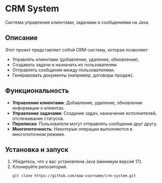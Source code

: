 # CRM System

Система управления клиентами, задачами и сообщениями на Java.

## Описание

Этот проект представляет собой CRM-систему, которая позволяет:
- Управлять клиентами (добавление, удаление, обновление).
- Создавать задачи и назначать их пользователям.
- Отправлять сообщения между пользователями.
- Генерировать документы (например, договоры продаж).

## Функциональность

- **Управление клиентами**: Добавление, удаление, обновление информации о клиентах.
- **Управление задачами**: Создание задач, назначение исполнителей, отслеживание статусов.
- **Переписка**: Пользователи могут отправлять сообщения друг другу.
- **Многопоточность**: Некоторые операции выполняются в многопоточном режиме.

## Установка и запуск

1. Убедитесь, что у вас установлена Java (минимум версия 17).
2. Клонируйте репозиторий:
   ```bash
   git clone https://github.com/ваш-username/crm-system.git